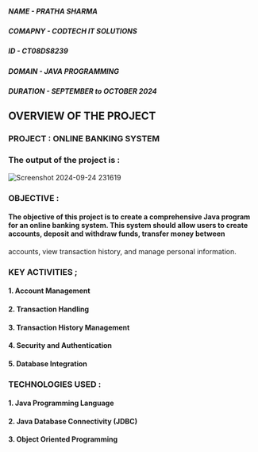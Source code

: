 ##### **NAME -** PRATHA SHARMA 
##### **COMAPNY -** CODTECH IT SOLUTIONS
##### **ID -** CT08DS8239
##### **DOMAIN -** JAVA PROGRAMMING
##### **DURATION -** SEPTEMBER to OCTOBER 2024


## OVERVIEW OF THE PROJECT
### PROJECT : ONLINE BANKING SYSTEM

### The output of the project is :
![Screenshot 2024-09-24 231619](https://github.com/user-attachments/assets/7100229f-ffb3-4f85-95a6-498fb6313797)


### OBJECTIVE : 
#### The objective of this project is to create a comprehensive Java program for an online banking system. This system should allow users to create accounts, deposit and withdraw funds, transfer money between
accounts, view transaction history, and manage personal information.

### KEY ACTIVITIES ;
#### 1. Account Management
#### 2. Transaction Handling
#### 3. Transaction History Management
#### 4. Security and Authentication
#### 5. Database Integration

### TECHNOLOGIES USED :
#### 1. Java Programming Language
#### 2. Java Database Connectivity (JDBC)
#### 3. Object Oriented Programming
